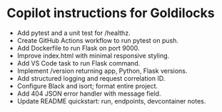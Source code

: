 # Copilot instructions for Goldilocks

- Add pytest and a unit test for /healthz.
- Create GitHub Actions workflow to run pytest on push.
- Add Dockerfile to run Flask on port 9000.
- Improve index.html with minimal responsive styling.
- Add VS Code task to run Flask command.
- Implement /version returning app, Python, Flask versions.
- Add structured logging and request correlation ID.
- Configure Black and isort; format entire project.
- Add 404 JSON error handler with message field.
- Update README quickstart: run, endpoints, devcontainer notes.
